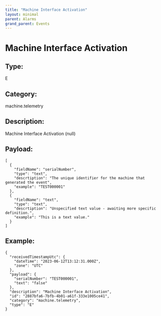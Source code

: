 ```yaml
---
title: "Machine Interface Activation"
layout: minimal
parent: Alarms
grand_parent: Events
---
```


# Machine Interface Activation

## Type:

E

## Category:

machine.telemetry

## Description: 

Machine Interface Activation (null)

## Payload:

```
[
  {
    "fieldName": "serialNumber",
    "type": "text",
    "descrtiption": "The unique identifier for the machine that generated the event",
    "example": "TEST000001"
  },
  {
    "fieldName": "text",
    "type": "text",
    "descrtiption": "Unspecified text value - awaiting more specific definition.",
    "example": "This is a text value."
  }
]
```

## Example:

```
{
  "receivedTimestampUtc": {
    "dateTime": "2023-06-12T13:12:31.000Z",
    "zone": "UTC"
  },
  "payload": {
    "serialNumber": "TEST000001",
    "text": "false"
  },
  "description": "Machine Interface Activation",
  "id": "2887bfa6-7bfb-4b01-a61f-333e1005ce41",
  "category": "machine.telemetry",
  "type": "E"
}
```
